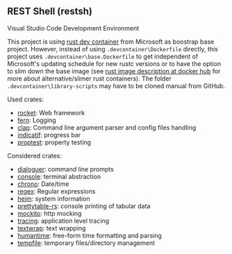 ## REST Shell (restsh)

Visual Studio Code Development Environment

This project is using [rust dev container](https://github.com/microsoft/vscode-dev-containers/tree/master/containers/rust) from Microsoft as boostrap base project. However, instead of using `.devcontainer\Dockerfile` directly, this project uses `.devcontainer\base.Dockerfile` to get independent of Microsoft's updating schedule for new rustc versions or to have the option to slim down the base image (see [rust image description at docker hub](https://hub.docker.com/_/rust) for more about alternative/slimer rust containers). The folder `.devcontainer\library-scripts` may have to be cloned manual from GitHub. 

Used crates:

- [rocket](https://crates.io/crates/rocket): Web framework
- [fern](https://crates.io/crates/fern): Logging
- [clap](https://crates.io/crates/clap): Command line argument parser and config files handling
- [indicatif](https://crates.io/crates/indicatif): progress bar
- [proptest](https://crates.io/crates/proptest): property testing

Considered crates:

- [dialoguer](https://crates.io/crates/dialoguer): command line prompts
- [console](https://crates.io/crates/console): terminal abstraction
- [chrono](https://crates.io/crates/chrono): Date/time
- [regex](https://crates.io/crates/regex): Regular expressions
- [heim](https://crates.io/crates/heim): system information
- [prettytable-rs](https://crates.io/crates/prettytable-rs): console printing of tabular data
- [mockito](https://crates.io/crates/mockito): http mocking
- [tracing](https://crates.io/crates/tracing): application level tracing
- [textwrap](https://crates.io/crates/textwrap): text wrapping
- [humantime](https://crates.io/crates/humantime): free-form time formatting and parsing
- [tempfile](https://crates.io/crates/tempfile): temporary files/directory management
